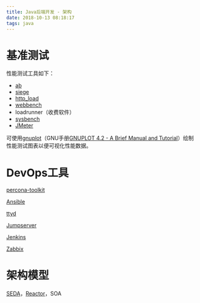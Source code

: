 ```yaml
---
title: Java后端开发 - 架构
date: 2018-10-13 08:18:17
tags: java
---
```




# 基准测试

性能测试工具如下：

* [ab](https://httpd.apache.org/docs/2.4/programs/ab.html)
* [siege](https://github.com/JoeDog/siege)
* [http_load](https://acme.com/software/http_load/)
* [webbench](http://home.tiscali.cz/~cz210552/webbench.html)
* loadrunner（收费软件）
* [sysbench](https://github.com/akopytov/sysbench)
* [JMeter](https://jmeter.apache.org/)

可使用[gnuplot](http://www.gnuplot.info/)（GNU手册[GNUPLOT 4.2 - A Brief Manual and Tutorial](https://people.duke.edu/~hpgavin/gnuplot.html)）绘制性能测试图表以便可视化性能数据。

# DevOps工具

[percona-toolkit](https://www.percona.com/doc/percona-toolkit/LATEST/index.html)

[Ansible](https://docs.ansible.com/)

[ttyd](https://github.com/tsl0922/ttyd)

[Jumpserver](https://github.com/jumpserver/jumpserver)

[Jenkins](https://jenkins.io/)

[Zabbix](https://www.zabbix.com/manuals)

# 架构模型

[SEDA](http://www.sosp.org/2001/papers/welsh.pdf)，[Reactor](http://www.dre.vanderbilt.edu/~schmidt/PDF/reactor-siemens.pdf)，SOA

